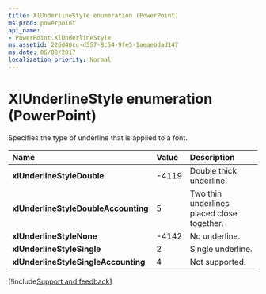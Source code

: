 ```yaml
---
title: XlUnderlineStyle enumeration (PowerPoint)
ms.prod: powerpoint
api_name:
- PowerPoint.XlUnderlineStyle
ms.assetid: 226d40cc-d557-8c54-9fe5-1aeaebdad147
ms.date: 06/08/2017
localization_priority: Normal
---
```



# XlUnderlineStyle enumeration (PowerPoint)

Specifies the type of underline that is applied to a font.



|Name|Value|Description|
|:-----|:-----|:-----|
|**xlUnderlineStyleDouble**|-4119|Double thick underline.|
|**xlUnderlineStyleDoubleAccounting**|5|Two thin underlines placed close together.|
|**xlUnderlineStyleNone**|-4142|No underline.|
|**xlUnderlineStyleSingle**|2|Single underline.|
|**xlUnderlineStyleSingleAccounting**|4|Not supported.|

[!include[Support and feedback](~/includes/feedback-boilerplate.md)]